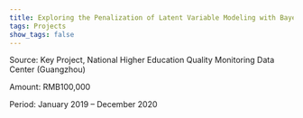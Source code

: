 ```yaml
---
title: Exploring the Penalization of Latent Variable Modeling with Bayesian LASSO
tags: Projects
show_tags: false
---
```


Source: Key Project, National Higher Education Quality Monitoring Data Center (Guangzhou)

<!--more-->

Amount: RMB100,000

Period: January 2019 – December 2020
